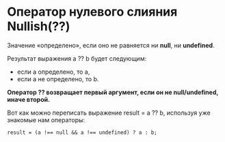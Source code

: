 # Оператор нулевого слияния Nullish(??)

Значение «определено», если оно не равняется ни **null**, ни **undefined**.

Результат выражения a ?? b будет следующим:

* если a определено, то a,
* если a не определено, то b.

**Оператор ?? возвращает первый аргумент, если он не null/undefined, иначе второй.**

Вот как можно переписать выражение result = a ?? b, используя уже знакомые нам операторы:

```result = (a !== null && a !== undefined) ? a : b;```
